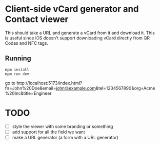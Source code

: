 # Client-side vCard generator and Contact viewer

This should take a URL and generate a vCard from it and download it. This is useful since iOS doesn't support downloading vCard directly from QR Codes and NFC tags.

## Running

```
npm install
npm run dev
```

go to http://localhost:5173/index.html?fn=John%20Doe&email=john@example.com&tel=1234567890&org=Acme%20Inc&title=Engineer


# TODO

- [ ] style the viewer with some branding or something
- [ ] add support for all the field we want
- [ ] make a URL generator (a form with a URL generator)
